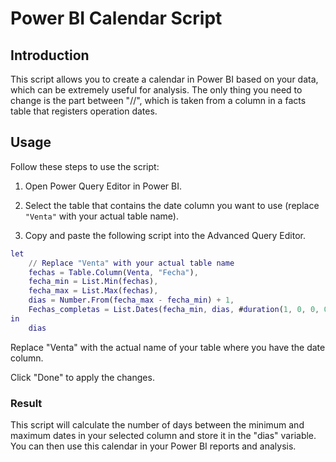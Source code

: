 # Power BI Calendar Script

## Introduction

This script allows you to create a calendar in Power BI based on your data, which can be extremely useful for analysis. The only thing you need to change is the part between "//", which is taken from a column in a facts table that registers operation dates.

## Usage

Follow these steps to use the script:

1. Open Power Query Editor in Power BI.

2. Select the table that contains the date column you want to use (replace `"Venta"` with your actual table name).

3. Copy and paste the following script into the Advanced Query Editor.

```m
let
    // Replace "Venta" with your actual table name
    fechas = Table.Column(Venta, "Fecha"),
    fecha_min = List.Min(fechas),
    fecha_max = List.Max(fechas),
    dias = Number.From(fecha_max - fecha_min) + 1,
    Fechas_completas = List.Dates(fecha_min, dias, #duration(1, 0, 0, 0))
in
    dias
```


Replace "Venta" with the actual name of your table where you have the date column.

Click "Done" to apply the changes.

### Result
This script will calculate the number of days between the minimum and maximum dates in your selected column and store it in the "dias" variable. You can then use this calendar in your Power BI reports and analysis.
